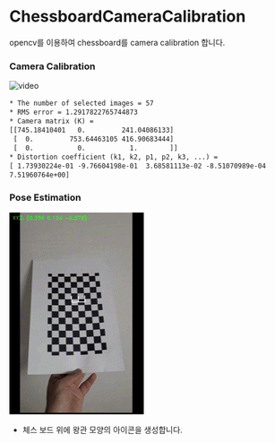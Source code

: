 # ChessboardCameraCalibration
opencv를 이용하여 chessboard를 camera calibration 합니다.

### Camera Calibration
![video](./Resources/result_1.gif)

```
* The number of selected images = 57
* RMS error = 1.2917822765744873
* Camera matrix (K) =
[[745.18410401   0.         241.04086133]
 [  0.         753.64463105 416.90683444]
 [  0.           0.           1.        ]]
* Distortion coefficient (k1, k2, p1, p2, k3, ...) =
[ 1.73930224e-01 -9.76604198e-01  3.68581113e-02 -8.51070989e-04 7.51960764e+00]
```

### Pose Estimation
![video](./Resources/result_2.gif)

- 체스 보드 위에 왕관 모양의 아이콘을 생성합니다.